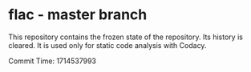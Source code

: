 # flac - master branch

This repository contains the frozen state of the repository.
Its history is cleared. It is used only for static code
analysis with Codacy.

Commit Time: 1714537993